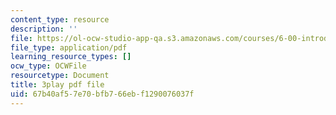 ```yaml
---
content_type: resource
description: ''
file: https://ol-ocw-studio-app-qa.s3.amazonaws.com/courses/6-00-introduction-to-computer-science-and-programming-fall-2008/67b40af57e70bfb766ebf1290076037f_le8tpXQyYcM.pdf
file_type: application/pdf
learning_resource_types: []
ocw_type: OCWFile
resourcetype: Document
title: 3play pdf file
uid: 67b40af5-7e70-bfb7-66eb-f1290076037f
---
```

